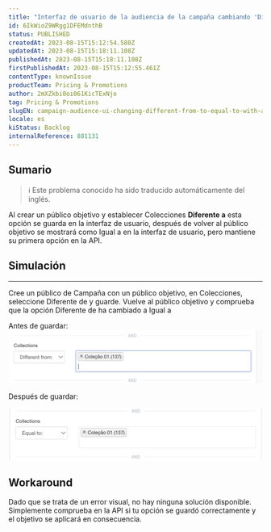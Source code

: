 ```yaml
---
title: "Interfaz de usuario de la audiencia de la campaña cambiando 'Diferente de' a 'Igual a' con una colección"
id: 6IkWioZ9WRgg1DFEMdnthB
status: PUBLISHED
createdAt: 2023-08-15T15:12:54.580Z
updatedAt: 2023-08-15T15:18:11.108Z
publishedAt: 2023-08-15T15:18:11.108Z
firstPublishedAt: 2023-08-15T15:12:55.461Z
contentType: knownIssue
productTeam: Pricing & Promotions
author: 2mXZkbi0oi061KicTExNjo
tag: Pricing & Promotions
slugEN: campaign-audience-ui-changing-different-from-to-equal-to-with-a-collection
locale: es
kiStatus: Backlog
internalReference: 881131
---
```


## Sumario

>ℹ️ Este problema conocido ha sido traducido automáticamente del inglés.



Al crear un público objetivo y establecer Colecciones **Diferente a** esta opción se guarda en la interfaz de usuario, después de volver al público objetivo se mostrará como Igual a en la interfaz de usuario, pero mantiene su primera opción en la API.



## Simulación



** **
Cree un público de Campaña con un público objetivo, en Colecciones, seleccione Diferente de y guarde.
Vuelve al público objetivo y comprueba que la opción Diferente de ha cambiado a Igual a

Antes de guardar:
 ![](https://raw.githubusercontent.com/vtexdocs/help-center-content/refs/heads/main/docs/es/known-issues/Pricing%20&%20Promotions/interfaz-de-usuario-de-la-audiencia-de-la-campana-cambiando-diferente-de-a-igual-a-con-una-coleccion_1.png)

Después de guardar:

 ![](https://raw.githubusercontent.com/vtexdocs/help-center-content/refs/heads/main/docs/es/known-issues/Pricing%20&%20Promotions/interfaz-de-usuario-de-la-audiencia-de-la-campana-cambiando-diferente-de-a-igual-a-con-una-coleccion_2.png)



## Workaround


Dado que se trata de un error visual, no hay ninguna solución disponible. Simplemente comprueba en la API si tu opción se guardó correctamente y el objetivo se aplicará en consecuencia.






